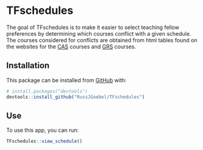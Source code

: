 
<!-- README.md is generated from README.Rmd. Please edit that file -->

# TFschedules

<!-- badges: start -->

<!-- badges: end -->

The goal of TFschedules is to make it easier to select teaching fellow
preferences by determining which courses conflict with a given schedule.
The courses considered for conflicts are obtained from html tables found
on the websites for the
[CAS](http://www.bu.edu/link/bin/uiscgi_dept_class_sched?Sem=SPRG&Year=21&Col=CAS&Dept=MA)
courses and
[GRS](http://www.bu.edu/link/bin/uiscgi_dept_class_sched?Sem=SPRG&Year=21&Col=GRS&Dept=MA)
courses.

## Installation

This package can be installed from [GitHub](https://github.com/) with:

``` r
# install.packages("devtools")
devtools::install_github("RussJGoebel/TFschedules")
```

## Use

To use this app, you can run:

``` r
TFschedules::view_schedule()
```
